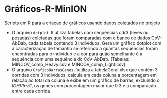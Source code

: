 # Gráficos-R-MinION
Scripts em R para a criaçao de gráficos usando dados coletados no projeto

- O arquivo `dotplot.R` utiliza tabelas com sequências cdr3 (leves ou pesadas) coletadas que foram comparadas com o banco de dados CoV-AbDab, cada tabela contendo 3 indivíduos. Gera um gráfico dotplot com a caracterizaçao de tamanho se referindo a quantas sequências foram encontradas para o individuo e a cor para quão semelhante é a sequência com uma sequência do CoV-AbDab. (Tabelas: MINCOV_comp_Heavy.csv e MINCOV_comp_Light.csv)
- O arquivo `GraficoBarrasGenes.R`utiliza a tabelaGeral.xlsx que contém 3 corridas com 3 indivíduos, calcula em cada coluna a porcentagem em relação ao total da coluna e exibe em um gráfico de barras, excluindo o *IGHV5-51*, os genes com porcentagem maior que 0.3 e a comparação entre cada corrida
